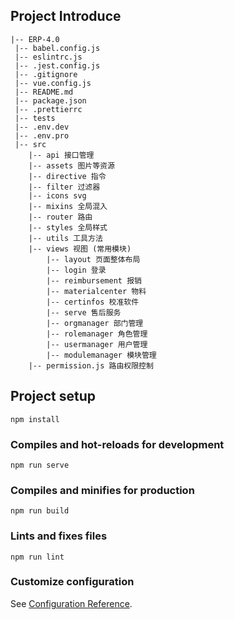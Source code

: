 ## Project Introduce

```
|-- ERP-4.0
 |-- babel.config.js
 |-- eslintrc.js
 |-- .jest.config.js
 |-- .gitignore
 |-- vue.config.js
 |-- README.md
 |-- package.json
 |-- .prettierrc
 |-- tests
 |-- .env.dev
 |-- .env.pro
 |-- src
 	|-- api 接口管理
 	|-- assets 图片等资源
 	|-- directive 指令
 	|-- filter 过滤器
	|-- icons svg
	|-- mixins 全局混入
	|-- router 路由
	|-- styles 全局样式
	|-- utils 工具方法
	|-- views 视图 (常用模块)
		|-- layout 页面整体布局
		|-- login 登录
		|-- reimbursement 报销
		|-- materialcenter 物料
		|-- certinfos 校准软件
		|-- serve 售后服务
		|-- orgmanager 部门管理
		|-- rolemanager 角色管理
		|-- usermanager 用户管理
		|-- modulemanager 模块管理
	|-- permission.js 路由权限控制
```



## Project setup

```
npm install
```

### Compiles and hot-reloads for development
```
npm run serve
```

### Compiles and minifies for production
```
npm run build
```

### Lints and fixes files
```
npm run lint
```

### Customize configuration
See [Configuration Reference](https://cli.vuejs.org/config/).
